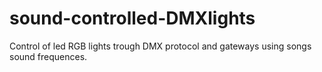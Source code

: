 # sound-controlled-DMXlights
Control of led RGB lights trough DMX protocol and gateways using songs sound frequences.
